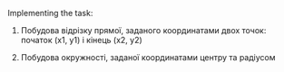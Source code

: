 Implementing the task:

1) Побудова відрізку прямої,  заданого координатами двох точок: початок (x1, y1) і кінець (x2, y2)

2) Побудова окружності, заданої координатами центру та радіусом
